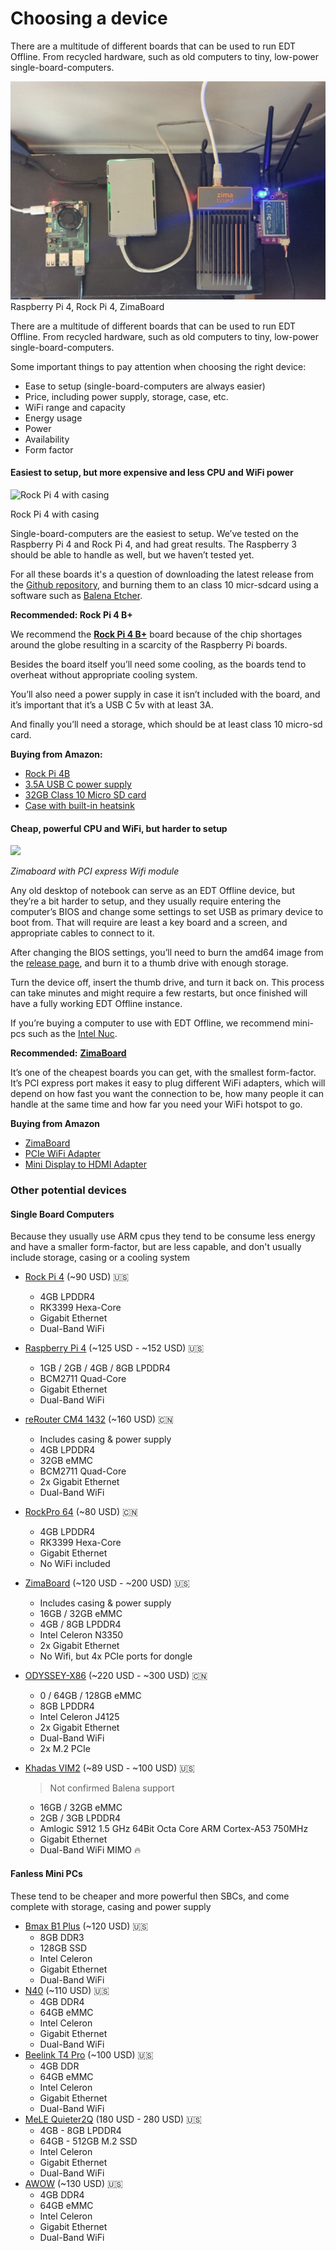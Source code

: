 # Choosing a device

There are a multitude of different boards that can be used to run EDT Offline. From recycled hardware, such as old computers to tiny, low-power single-board-computers.

<img src="../.gitbook/assets/pi4_rockpi_zima (1).jpg" alt="" data-size="original"> Raspberry Pi 4, Rock Pi 4, ZimaBoard



There are a multitude of different boards that can be used to run EDT Offline. From recycled hardware, such as old computers to tiny, low-power single-board-computers.

Some important things to pay attention when choosing the right device:

* Ease to setup (single-board-computers are always easier)
* Price, including power supply, storage, case, etc.
* WiFi range and capacity
* Energy usage
* Power
* Availability
* Form factor

#### Easiest to setup, but more expensive and less CPU and WiFi power

![Rock Pi 4 with casing](https://cdn.shopify.com/s/files/1/0248/6557/0909/products/DSC01592\_900x600.jpg?v=1636979793)

Rock Pi 4 with casing

Single-board-computers are the easiest to setup. We’ve tested on the Raspberry Pi 4 and Rock Pi 4, and had great results. The Raspberry 3 should be able to handle as well, but we haven’t tested yet.

For all these boards it's a question of downloading the latest release from the [Github repository](https://github.com/digidem/edt-offline/releases/latest), and burning them to an class 10 micr-sdcard using a software such as [Balena Etcher](https://www.balena.io/etcher).

**Recommended: Rock Pi 4 B+**

We recommend the [**Rock Pi 4 B+**](https://rockpi.org/rockpi4) board because of the chip shortages around the globe resulting in a scarcity of the Raspberry Pi boards.

Besides the board itself you’ll need some cooling, as the boards tend to overheat without appropriate cooling system.

You’ll also need a power supply in case it isn’t included with the board, and it’s important that it’s a USB C 5v with at least 3A.

And finally you’ll need a storage, which should be at least class 10 micro-sd card.

**Buying from Amazon:**

* [Rock Pi 4B](https://www.amazon.com/dp/B0B4MWBKR7?psc=1\&ref=ppx\_yo2ov\_dt\_b\_product\_details)
* [3.5A USB C power supply](https://www.amazon.com/dp/B07TYQRXTK?psc=1\&ref=ppx\_yo2ov\_dt\_b\_product\_details)
* [32GB Class 10 Micro SD card](https://www.amazon.com/dp/B07XDCZ9J3?psc=1\&ref=ppx\_yo2ov\_dt\_b\_product\_details)
* [Case with built-in heatsink](https://www.amazon.com/dp/B0B7P41CTS?psc=1\&ref=ppx\_yo2ov\_dt\_b\_product\_details)

#### Cheap, powerful CPU and WiFi, but harder to setup

![](<../.gitbook/assets/zimaboard\_wifi (1).jpg>)

_Zimaboard with PCI express Wifi module_

Any old desktop of notebook can serve as an EDT Offline device, but they’re a bit harder to setup, and they usually require entering the computer’s BIOS and change some settings to set USB as primary device to boot from. That will require are least a key board and a screen, and appropriate cables to connect to it.

After changing the BIOS settings, you’ll need to burn the amd64 image from the [release page](https://github.com/digidem/edt-offline/releases/latest), and burn it to a thumb drive with enough storage.

Turn the device off, insert the thumb drive, and turn it back on. This process can take minutes and might require a few restarts, but once finished will have a fully working EDT Offline instance.

If you’re buying a computer to use with EDT Offline, we recommend mini-pcs such as the [Intel Nuc](https://www.intel.com.br/content/www/br/pt/products/details/nuc.html).

**Recommended:** [**ZimaBoard**](https://www.zimaboard.com/)

It’s one of the cheapest boards you can get, with the smallest form-factor. It’s PCI express port makes it easy to plug different WiFi adapters, which will depend on how fast you want the connection to be, how many people it can handle at the same time and how far you need your WiFi hotspot to go.

**Buying from Amazon**

* [ZimaBoard](https://www.amazon.com/dp/B0BKL4SRJT?psc=1\&ref=ppx\_yo2ov\_dt\_b\_product\_details)
* [PCIe WiFi Adapter](https://www.amazon.com/dp/B08J8BHBXJ?psc=1\&ref=ppx\_yo2ov\_dt\_b\_product\_details)
* [Mini Display to HDMI Adapter](https://www.amazon.com/dp/B0134V3KIA?psc=1\&ref=ppx\_yo2ov\_dt\_b\_product\_details)

### Other potential devices

#### Single Board Computers

Because they usually use ARM cpus they tend to be consume less energy and have a smaller form-factor, but are less capable, and don't usually include storage, casing or a cooling system

* [Rock Pi 4](https://a.co/d/95OOIZM) (\~90 USD) 🇺🇸
  * 4GB LPDDR4
  * RK3399 Hexa-Core
  * Gigabit Ethernet
  * Dual-Band WiFi
* [Raspberry Pi 4](https://a.co/d/iAgYwIs) (\~125 USD - \~152 USD) 🇺🇸
  * 1GB / 2GB / 4GB / 8GB LPDDR4
  * BCM2711 Quad-Core
  * Gigabit Ethernet
  * Dual-Band WiFi
* [reRouter CM4 1432](https://www.seeedstudio.com/Dual-GbE-Carrier-Board-with-4GB-RAM-32GB-eMMC-RPi-CM4-Case-p-5029.html) (\~160 USD) 🇨🇳
  * Includes casing & power supply
  * 4GB LPDDR4
  * 32GB eMMC
  * BCM2711 Quad-Core
  * 2x Gigabit Ethernet
  * Dual-Band WiFi
* [RockPro 64](https://pine64.com/product/rockpro64-4gb-single-board-computer/) (\~80 USD) 🇨🇳
  * 4GB LPDDR4
  * RK3399 Hexa-Core
  * Gigabit Ethernet
  * No WiFi included
* [ZimaBoard](https://www.seeedstudio.com/ZimaBoard-216-X86-p-5298.html) (\~120 USD - \~200 USD) 🇺🇸
  * Includes casing & power supply
  * 16GB / 32GB eMMC
  * 4GB / 8GB LPDDR4
  * Intel Celeron N3350
  * 2x Gigabit Ethernet
  * No Wifi, but 4x PCIe ports for dongle
* [ODYSSEY-X86](https://www.seeedstudio.com/ODYSSEY-X86J4125800-p-4915.html) (\~220 USD - \~300 USD) 🇨🇳
  * 0 / 64GB / 128GB eMMC
  * 8GB LPDDR4
  * Intel Celeron J4125
  * 2x Gigabit Ethernet
  * Dual-Band WiFi
  * 2x M.2 PCIe
*   [Khadas VIM2](https://a.co/d/0d0TWcv) (\~89 USD - \~100 USD) 🇺🇸

    > Not confirmed Balena support

    * 16GB / 32GB eMMC
    * 2GB / 3GB LPDDR4
    * Amlogic S912 1.5 GHz 64Bit Octa Core ARM Cortex-A53 750MHz
    * Gigabit Ethernet
    * Dual-Band WiFi MIMO 🔥

#### Fanless Mini PCs

These tend to be cheaper and more powerful then SBCs, and come complete with storage, casing and power supply

* [Bmax B1 Plus](https://www.amazon.com/Bmax-B1-Plus-Computer-Ethernet/dp/B0BHP34TH1/ref=sr\_1\_4?keywords=Bmax%2BMini%2BPC\&qid=1677967510\&s=electronics\&sr=1-4\&ufe=app\_do%3Aamzn1.fos.f5122f16-c3e8-4386-bf32-63e904010ad0\&th=1) (\~120 USD) 🇺🇸
  * 8GB DDR3
  * 128GB SSD
  * Intel Celeron
  * Gigabit Ethernet
  * Dual-Band WiFi
* [N40](https://a.co/d/5QoK6Uw) (\~110 USD) 🇺🇸
  * 4GB DDR4
  * 64GB eMMC
  * Intel Celeron
  * Gigabit Ethernet
  * Dual-Band WiFi
* [Beelink T4 Pro](https://a.co/d/9OSdXs4) (\~100 USD) 🇺🇸
  * 4GB DDR
  * 64GB eMMC
  * Intel Celeron
  * Gigabit Ethernet
  * Dual-Band WiFi
* [MeLE Quieter2Q](https://a.co/d/8EMGSYe) (180 USD - 280 USD) 🇺🇸
  * 4GB - 8GB LPDDR4
  * 64GB - 512GB M.2 SSD
  * Intel Celeron
  * Gigabit Ethernet
  * Dual-Band WiFi
* [AWOW](https://a.co/d/f6pVMX6) (\~130 USD) 🇺🇸
  * 4GB DDR4
  * 64GB eMMC
  * Intel Celeron
  * Gigabit Ethernet
  * Dual-Band WiFi
